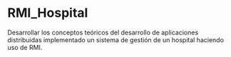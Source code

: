 # RMI_Hospital
Desarrollar los conceptos teóricos del desarrollo de aplicaciones distribuidas implementado un sistema de gestión de un hospital haciendo uso de RMI.
